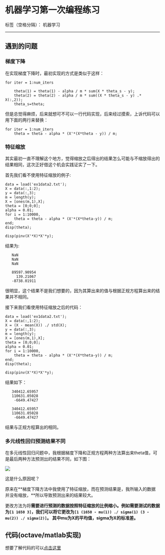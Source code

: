 ﻿# 机器学习第一次编程练习

标签（空格分隔）： 机器学习

---

## 遇到的问题

### 梯度下降

在实现梯度下降时，最初实现的方式是类似于这样：

```
for iter = 1:num_iters
 
    theta(1) = theta(1) - alpha / m * sum(X * theta_s - y);      
    theta(2) = theta(2) - alpha / m * sum((X * theta_s - y) .* X(:,2));   
    theta_s=theta; 
```

但是总觉得麻烦，后来就想可不可以一行代码实现，后来经过摸索，上诉代码可以用下面的两行来替换：

```
for iter = 1:num_iters
    theta = theta - alpha * (X'*(X*theta - y)) / m;
```

### 特征缩放

其实最初一直不理解这个地方，觉得缩放之后得出的结果怎么可能与不缩放得出的结果相同，这次正好借这个机会实践证实了一下。

首先我们看不使用特征缩放的例子:

```
data = load('ex1data2.txt');
X = data(:,1:2);
y = data(:,3);
m = length(y);
X = [ones(m,1),X];
theta = [0;0;0];
alpha = 0.01;
for i = 1:10000,
    theta = theta - alpha * (X'*(X*theta-y)) / m;
end;
disp(theta);

disp(pinv(X'*X)*X'*y);
```

结果为:

```
   NaN
   NaN
   NaN
   
   89597.90954
     139.21067
   -8738.01911
```


很明显，这个结果不是我们想要的，因为其算出来的值与根据正规方程算出来的结果并不相同。

接下来我们看使用特征缩放之后的代码：

```
data = load('ex1data2.txt');
X = data(:,1:2);
X = (X - mean(X)) ./ std(X);
y = data(:,3);
m = length(y);
X = [ones(m,1),X];
theta = [0;0;0];
alpha = 0.01;
for i = 1:10000,
    theta = theta - alpha * (X'*(X*theta-y)) / m;
end;
disp(theta);

disp(pinv(X'*X)*X'*y);

```

结果如下：

```
   340412.65957
   110631.05028
    -6649.47427
    
   340412.65957
   110631.05028
    -6649.47427
```

结果与正规方程算出的相同。

### 多元线性回归预测结果不同

在多元线性回归问题中，我根据梯度下降和正规方程两种方法算出来theta值，可是最后两种方法预测出的结果不同，如下图：

![](http://119.29.89.242/image/Machine-Learning_1.png)

这是什么原因呢？

原来在**梯度下降方法中我使用了特征缩放，而在预测结果是，我所输入的数据并没有缩放，**所以导致预测出来的结果较大。

更改方法为将**需要进行预测的数据按照特征缩放的比例缩小。**例如需要测试的数据为`[1 1650 3]`，我们可以将它更改为`[1 (1650 - mu(1)) ./ sigma(1) (3 - mu(2)) ./ sigma(2)]`。 其中**mu为X的平均值，sigma为X的标准差。**


## 代码(octave/matlab实现)

想要了解代码的可以[点击这里](https://github.com/lhx1228/Machine-Learning)